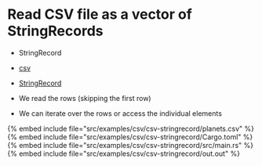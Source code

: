 # Read CSV file as a vector of StringRecords

* StringRecord

* [csv](https://crates.io/crates/csv)
* [StringRecord](https://docs.rs/csv/latest/csv/struct.StringRecord.html)

* We read the rows (skipping the first row)
* We can iterate over the rows or access the individual elements

{% embed include file="src/examples/csv/csv-stringrecord/planets.csv" %}
{% embed include file="src/examples/csv/csv-stringrecord/Cargo.toml" %}
{% embed include file="src/examples/csv/csv-stringrecord/src/main.rs" %}
{% embed include file="src/examples/csv/csv-stringrecord/out.out" %}

